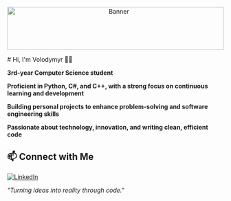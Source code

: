 <p align="center">
  <img src="https://media1.giphy.com/media/v1.Y2lkPTc5MGI3NjExeGp0MXJxeXk1aG55a25wdnB0NzMzNXRvcW5xejBsNnJ5ZW9ubnh5OSZlcD12MV9pbnRlcm5hbF9naWZfYnlfaWQmY3Q9Zw/xT0BKumCMrUb0dCypa/giphy.gif"
       alt="Banner"
       style="width: 100%; max-height: 100px; object-fit: cover;" />
</p>
# Hi, I'm Volodymyr 👨‍💻 

**3rd-year Computer Science student**  

**Proficient in Python, C#, and C++, with a strong focus on continuous learning and development**  

**Building personal projects to enhance problem-solving and software engineering skills**  

**Passionate about technology, innovation, and writing clean, efficient code**  


## 📫 Connect with Me  
[![LinkedIn](https://img.shields.io/badge/LinkedIn-0077B5?style=for-the-badge&logo=linkedin&logoColor=white)](https://www.linkedin.com/in/volodymyr-skobalo)

_"Turning ideas into reality through code."_  
